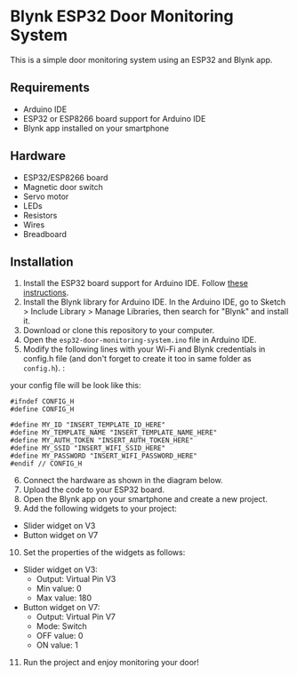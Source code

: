 # Blynk ESP32 Door Monitoring System

This is a simple door monitoring system using an ESP32 and Blynk app.

## Requirements

- Arduino IDE
- ESP32 or ESP8266 board support for Arduino IDE
- Blynk app installed on your smartphone

## Hardware

- ESP32/ESP8266 board
- Magnetic door switch
- Servo motor
- LEDs
- Resistors
- Wires
- Breadboard

## Installation

1. Install the ESP32 board support for Arduino IDE. Follow [these instructions](https://github.com/espressif/arduino-esp32#installation-instructions).
2. Install the Blynk library for Arduino IDE. In the Arduino IDE, go to Sketch > Include Library > Manage Libraries, then search for "Blynk" and install it.
3. Download or clone this repository to your computer.
4. Open the `esp32-door-monitoring-system.ino` file in Arduino IDE.
5. Modify the following lines with your Wi-Fi and Blynk credentials in config.h file (and don't forget to create it too in same folder as `config.h`). :

your config file will be look like this:

```
#ifndef CONFIG_H
#define CONFIG_H

#define MY_ID "INSERT_TEMPLATE_ID_HERE"
#define MY_TEMPLATE_NAME "INSERT_TEMPLATE_NAME_HERE"
#define MY_AUTH_TOKEN "INSERT_AUTH_TOKEN_HERE"
#define MY_SSID "INSERT_WIFI_SSID_HERE"
#define MY_PASSWORD "INSERT_WIFI_PASSWORD_HERE"
#endif // CONFIG_H
```

6. Connect the hardware as shown in the diagram below.
7. Upload the code to your ESP32 board.
8. Open the Blynk app on your smartphone and create a new project.
9. Add the following widgets to your project:

- Slider widget on V3
- Button widget on V7

10. Set the properties of the widgets as follows:

- Slider widget on V3:
  - Output: Virtual Pin V3
  - Min value: 0
  - Max value: 180
- Button widget on V7:
  - Output: Virtual Pin V7
  - Mode: Switch
  - OFF value: 0
  - ON value: 1

11. Run the project and enjoy monitoring your door!

